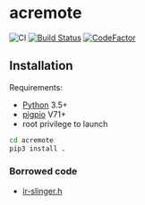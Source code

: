 # acremote
![CI](https://github.com/foreignmeloman/acremote/workflows/CI/badge.svg)
[![Build Status](https://travis-ci.org/foreignmeloman/acremote.svg?branch=master)](https://travis-ci.org/foreignmeloman/acremote)
[![CodeFactor](https://www.codefactor.io/repository/github/foreignmeloman/acremote/badge)](https://www.codefactor.io/repository/github/foreignmeloman/acremote)

## Installation
Requirements:
  - [Python](https://www.python.org/) 3.5+
  - [pigpio](https://github.com/joan2937/pigpio) V71+
  - root privilege to launch

```sh
cd acremote
pip3 install .
```

### Borrowed code
  - [ir-slinger.h](https://github.com/bschwind/ir-slinger)
